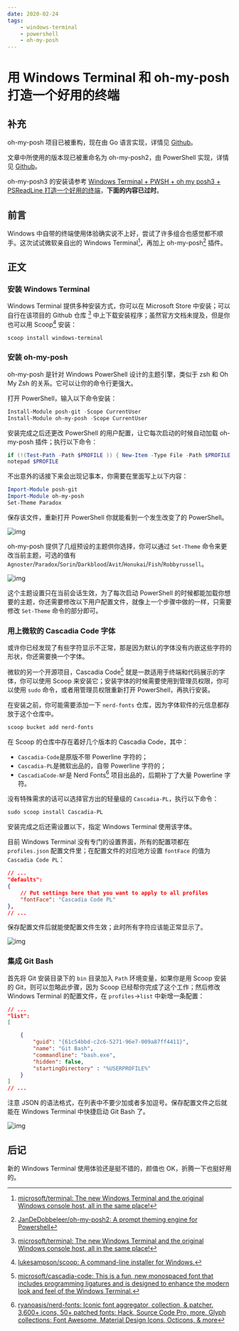 ```yaml
---
date: 2020-02-24
tags:
    - windows-terminal
    - powershell
    - oh-my-posh
---
```


# 用 Windows Terminal 和 oh-my-posh 打造一个好用的终端

## 补充

oh-my-posh 项目已被重构，现在由 Go 语言实现，详情见 [Github](https://github.com/JanDeDobbeleer/oh-my-posh)。

文章中所使用的版本现已被重命名为 oh-my-posh2，由 PowerShell 实现，详情见 [Github](https://github.com/JanDeDobbeleer/oh-my-posh2)。

oh-my-posh3 的安装请参考 [Windows Terminal + PWSH + oh my posh3 + PSReadLine 打造一个好用的终端](./use-pwsh-and-oh-my-posh3-on-windows.md)，**下面的内容已过时**。

## 前言

Windows 中自带的终端使用体验确实说不上好，尝试了许多组合也感觉都不顺手。这次试试微软亲自出的 Windows Terminal[^1]，再加上 oh-my-posh[^2] 插件。

<!-- more -->

## 正文

### 安装 Windows Terminal

Windows Terminal 提供多种安装方式，你可以在 Microsoft Store 中安装；可以自行在该项目的 Github 仓库 [^1] 中上下载安装程序；虽然官方文档未提及，但是你也可以用 Scoop[^3] 安装：

```powershell
scoop install windows-terminal
```

### 安装 oh-my-posh

oh-my-posh 是针对 Windows PowerShell 设计的主题引擎，类似于 zsh 和 Oh My Zsh 的关系。它可以让你的命令行更强大。

打开 PowerShell，输入以下命令安装：

```powershell
Install-Module posh-git -Scope CurrentUser
Install-Module oh-my-posh -Scope CurrentUser
```

安装完成之后还更改 PowerShell 的用户配置，让它每次启动的时候自动加载 oh-my-posh 插件；执行以下命令：

```powershell
if (!(Test-Path -Path $PROFILE )) { New-Item -Type File -Path $PROFILE -Force }
notepad $PROFILE
```

不出意外的话接下来会出现记事本，你需要在里面写上以下内容：

```powershell
Import-Module posh-git
Import-Module oh-my-posh
Set-Theme Paradox
```

保存该文件，重新打开 PowerShell 你就能看到一个发生改变了的 PowerShell。

![img](./build-a-decent-terminal-with-windows-terminal-and-oh-my-posh.assets/vMcBOyiREC-1024x523.png)

oh-my-posh 提供了几组预设的主题供你选择，你可以通过 `Set-Theme` 命令来更改当前主题，可选的值有 `Agnoster`/`Paradox`/`Sorin`/`Darkblood`/`Avit`/`Honukai`/`Fish`/`Robbyrussell`。

![img](./build-a-decent-terminal-with-windows-terminal-and-oh-my-posh.assets/sA8iXJPC2j.png)

这个主题设置只在当前会话生效，为了每次启动 PowerShell 的时候都能加载你想要的主题，你还需要修改以下用户配置文件，就像上一个步骤中做的一样，只需要修改 `Set-Theme` 命令的部分即可。

### 用上微软的 Cascadia Code 字体

或许你已经发现了有些字符显示不正常，那是因为默认的字体没有内嵌这些字符的形状，你还需要换一个字体。

微软的另一个开源项目，Cascadia Code[^4] 就是一款适用于终端和代码展示的字体，你可以使用 Scoop 来安装它；安装字体的时候需要使用到管理员权限，你可以使用 `sudo` 命令，或者用管理员权限重新打开 PowerShell，再执行安装。

在安装之前，你可能需要添加一下 `nerd-fonts` 仓库，因为字体软件的元信息都存放于这个仓库中。

```powershell
scoop bucket add nerd-fonts
```

在 Scoop 的仓库中存在着好几个版本的 Cascadia Code，其中：

- `Cascadia-Code`是原版不带 Powerline 字符的；
- `Cascadia-PL`是微软出品的，自带 Powerline 字符的；
- `CascadiaCode-NF`是 Nerd Fonts[^5] 项目出品的，后期补丁了大量 Powerline 字符。

没有特殊需求的话可以选择官方出的轻量级的 `Cascadia-PL`，执行以下命令：

```powershell
sudo scoop install Cascadia-PL
```

安装完成之后还需设置以下，指定 Windows Terminal 使用该字体。

目前 Windows Terminal 没有专门的设置界面，所有的配置项都在 `profiles.json` 配置文件里；在配置文件的对应地方设置 `fontFace` 的值为 `Cascadia Code PL`：

```json
// ...
"defaults":
{
    // Put settings here that you want to apply to all profiles
    "fontFace": "Cascadia Code PL"
},
// ...
```

保存配置文件后就能使配置文件生效；此时所有字符应该能正常显示了。

![img](./build-a-decent-terminal-with-windows-terminal-and-oh-my-posh.assets/vjPXgPO7AB-1024x523.png)

### 集成 Git Bash

首先将 Git 安装目录下的 `bin` 目录加入 `Path` 环境变量，如果你是用 Scoop 安装的 Git，则可以忽略此步骤，因为 Scoop 已经帮你完成了这个工作；然后修改 Windows Terminal 的配置文件，在 `profiles`->`list` 中新增一条配置：

```json
// ...
"list":
[

    {
        "guid": "{61c54bbd-c2c6-5271-96e7-009a87ff4411}",
        "name": "Git Bash",
        "commandline": "bash.exe",
        "hidden": false,
        "startingDirectory" : "%USERPROFILE%"
    }
]
// ...
```

注意 JSON 的语法格式，在列表中不要少加或者多加逗号。保存配置文件之后就能在 Windows Terminal 中快捷启动 Git Bash 了。

![img](./build-a-decent-terminal-with-windows-terminal-and-oh-my-posh.assets/SI7S9fkaKG-1024x523.png)

## 后记

新的 Windows Terminal 使用体验还是挺不错的，颜值也 OK，折腾一下也挺好用的。

[^1]: [microsoft/terminal: The new Windows Terminal and the original Windows console host, all in the same place!](https://github.com/microsoft/terminal)
[^2]: [JanDeDobbeleer/oh-my-posh2: A prompt theming engine for Powershell](https://github.com/JanDeDobbeleer/oh-my-posh2)
[^3]: [lukesampson/scoop: A command-line installer for Windows.](https://github.com/lukesampson/scoop)
[^4]: [microsoft/cascadia-code: This is a fun, new monospaced font that includes programming ligatures and is designed to enhance the modern look and feel of the Windows Terminal.](https://github.com/microsoft/cascadia-code)
[^5]: [ryanoasis/nerd-fonts: Iconic font aggregator, collection, & patcher. 3,600+ icons, 50+ patched fonts: Hack, Source Code Pro, more. Glyph collections: Font Awesome, Material Design Icons, Octicons, & more](https://github.com/ryanoasis/nerd-fonts)
